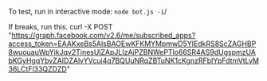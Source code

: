 
To test, run in interactive mode: `node bot.js -i`/

If breaks, run this.
curl -X POST "https://graph.facebook.com/v2.6/me/subscribed_apps?access_token=EAAKxeBs5AlsBAOEwKFKMYMpmwD5YIEdkRS8ScZAGHBP8wuouauWpYjkJqv2TjnesUlZApJLIzAjPZBNWePTlo66SR4AS9dUgspmzUAbKGyHgqYbvZAIDZAlvYVcuj4q7BQUuNRqZBTuNK1cKgnzRFbIYpFdtmVtLyM36LCtFl33QZDZD"
